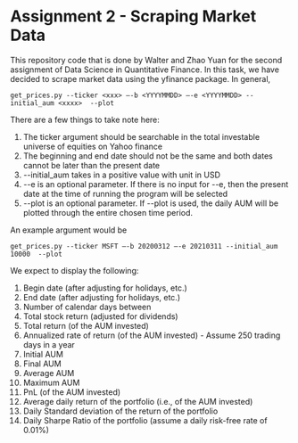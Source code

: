 # Assignment 2 - Scraping Market Data

This repository code that is done by Walter and Zhao Yuan for the second assignment of Data Science in Quantitative Finance. In this task, we have decided to scrape market data using the yfinance package. In general,

```
get_prices.py --ticker <xxx> –-b <YYYYMMDD> –-e <YYYYMMDD> --initial_aum <xxxx>  --plot
```

There are a few things to take note here:
1. The ticker argument should be searchable in the total investable universe of equities on Yahoo finance
2. The beginning and end date should not be the same and both dates cannot be later than the present date
3. --initial_aum takes in a positive value with unit in USD
4. --e is an optional parameter. If there is no input for --e, then the present date at the time of running the program will be selected
5. --plot is an optional parameter. If --plot is used, the daily AUM will be plotted through the entire chosen time period.

An example argument would be

```
get_prices.py --ticker MSFT –-b 20200312 –-e 20210311 --initial_aum 10000  --plot
```

We expect to display the following:

1. Begin date (after adjusting for holidays, etc.)
2. End date (after adjusting for holidays, etc.)
3. Number of calendar days between 
4. Total stock return (adjusted for dividends)
5. Total return (of the AUM invested)
6. Annualized rate of return (of the AUM invested) - Assume 250 trading days in a year
7. Initial AUM
8. Final AUM
9. Average AUM
10. Maximum AUM
11. PnL (of the AUM invested)
12. Average daily return of the portfolio (i.e., of the AUM invested)
13. Daily Standard deviation of the return of the portfolio
14. Daily Sharpe Ratio of the portfolio (assume a daily risk-free rate of 0.01%)